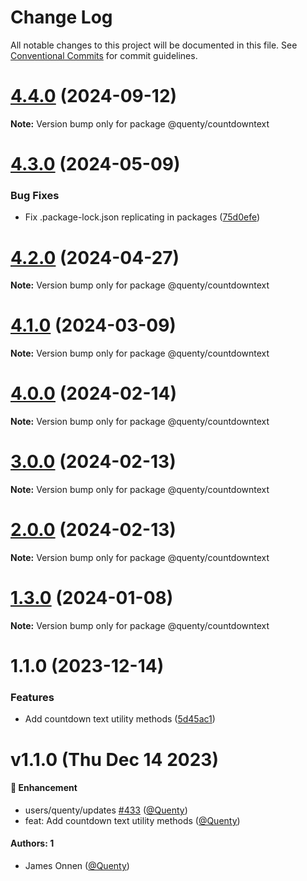 # Change Log

All notable changes to this project will be documented in this file.
See [Conventional Commits](https://conventionalcommits.org) for commit guidelines.

# [4.4.0](https://github.com/Quenty/NevermoreEngine/compare/@quenty/countdowntext@4.3.0...@quenty/countdowntext@4.4.0) (2024-09-12)

**Note:** Version bump only for package @quenty/countdowntext





# [4.3.0](https://github.com/Quenty/NevermoreEngine/compare/@quenty/countdowntext@4.2.0...@quenty/countdowntext@4.3.0) (2024-05-09)


### Bug Fixes

* Fix .package-lock.json replicating in packages ([75d0efe](https://github.com/Quenty/NevermoreEngine/commit/75d0efeef239f221d93352af71a5b3e930ec23c5))





# [4.2.0](https://github.com/Quenty/NevermoreEngine/compare/@quenty/countdowntext@4.1.0...@quenty/countdowntext@4.2.0) (2024-04-27)

**Note:** Version bump only for package @quenty/countdowntext





# [4.1.0](https://github.com/Quenty/NevermoreEngine/compare/@quenty/countdowntext@4.0.0...@quenty/countdowntext@4.1.0) (2024-03-09)

**Note:** Version bump only for package @quenty/countdowntext





# [4.0.0](https://github.com/Quenty/NevermoreEngine/compare/@quenty/countdowntext@3.0.0...@quenty/countdowntext@4.0.0) (2024-02-14)

**Note:** Version bump only for package @quenty/countdowntext





# [3.0.0](https://github.com/Quenty/NevermoreEngine/compare/@quenty/countdowntext@2.0.0...@quenty/countdowntext@3.0.0) (2024-02-13)

**Note:** Version bump only for package @quenty/countdowntext





# [2.0.0](https://github.com/Quenty/NevermoreEngine/compare/@quenty/countdowntext@1.3.0...@quenty/countdowntext@2.0.0) (2024-02-13)

**Note:** Version bump only for package @quenty/countdowntext





# [1.3.0](https://github.com/Quenty/NevermoreEngine/compare/@quenty/countdowntext@1.1.0...@quenty/countdowntext@1.3.0) (2024-01-08)

**Note:** Version bump only for package @quenty/countdowntext





# 1.1.0 (2023-12-14)


### Features

* Add countdown text utility methods ([5d45ac1](https://github.com/Quenty/NevermoreEngine/commit/5d45ac1951d51a3c44b983f82b84509915e80ec9))





# v1.1.0 (Thu Dec 14 2023)

#### 🚀 Enhancement

- users/quenty/updates [#433](https://github.com/Quenty/NevermoreEngine/pull/433) ([@Quenty](https://github.com/Quenty))
- feat: Add countdown text utility methods ([@Quenty](https://github.com/Quenty))

#### Authors: 1

- James Onnen ([@Quenty](https://github.com/Quenty))
